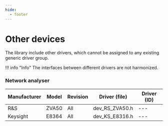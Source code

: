 ```yaml
---
hide:
  - footer
---
```



# Other devices

The library include other drivers, which cannot be assigned to any existing generic driver group. 

!!! info "Info"
	The interfaces between different drivers are not harmonized.

### Network analyser

| Manufacturer      | Model     | Revision      | Driver (file)     | Driver (ID)       |
| ----------------- | --------- | ------------- | ----------------- | ----------------- |
|R&S|ZVA50|All|dev_RS_ZVA50.h|---|
|Keysight|E8364|All|dev_KS_E8316.h|---|

